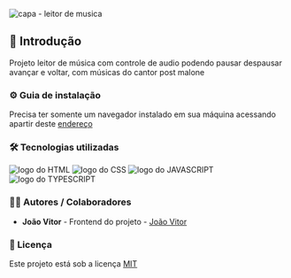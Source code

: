 ![capa - leitor de musica](https://github.com/user-attachments/assets/7e74b0c5-e133-4ff6-b115-114e9465f508)

## 🎯 Introdução

Projeto leitor de música com controle de audio podendo pausar despausar avançar e voltar, com músicas do cantor post malone

### ⚙ Guia de instalação

Precisa ter somente um navegador instalado em sua máquina acessando apartir deste <a href='https://JoaoVitor2004.github.io/projeto-leitor-de-musica'>endereço</a>

### 🛠 Tecnologias utilizadas

<div>
  <img src='https://img.shields.io/badge/HTML5-E34F26?style=for-the-badge&logo=html5&logoColor=white' alt='logo do HTML'>
  <img src='https://img.shields.io/badge/CSS3-1572B6?style=for-the-badge&logo=css3&logoColor=white' alt='logo do CSS'>
  <img src='https://img.shields.io/badge/JavaScript-F7DF1E?style=for-the-badge&logo=javascript&logoColor=black' alt='logo do JAVASCRIPT'>
  <img src='https://img.shields.io/badge/TypeScript-007ACC?style=for-the-badge&logo=typescript&logoColor=white' alt='logo do TYPESCRIPT'>
</div>

### 👨‍💻 Autores / Colaboradores

- **João Vitor** - Frontend do projeto - [João Vitor](https://linkedin.com/in/joão-vitor-souzaa)

### 📃 Licença

Este projeto está sob a licença [MIT]()

